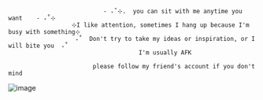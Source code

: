                                - ₊˚⊹.  you can sit with me anytime you want    - ₊˚⊹
                      ⊹I like attention, sometimes I hang up because I'm busy with something⊹
                       ₊˚  Don't try to take my ideas or inspiration, or I will bite you  ₊˚ 
                                         I'm usually AFK
                       
                            please follow my friend's account if you don't mind
   
 ![image](https://github.com/user-attachments/assets/f20aec18-1cc2-424a-a35a-d43c99f414b0)

<!--
**github-erro/github-erro** is a ✨ _special_ ✨ repository because its `README.md` (this file) appears on your GitHub profile.

Here are some ideas to get you started:

- 🔭 I’m currently working on ...
- 🌱 I’m currently learning ...
- 👯 I’m looking to collaborate on ...
- 🤔 I’m looking for help with ...
- 💬 Ask me about ...
- 📫 How to reach me: ...
- 😄 Pronouns: ...
- ⚡ Fun fact: ...
-->
